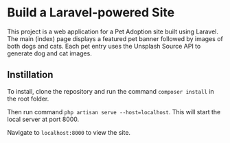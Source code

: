 # Build a Laravel-powered Site

This project is a web application for a Pet Adoption site built using Laravel. The main (index) page displays a featured pet banner followed by images of both dogs and cats. Each pet entry uses the Unsplash Source API to generate dog and cat images.

## Instillation

To install, clone the repository and run the command ```composer install``` in the root folder.

Then run command ```php artisan serve --host=localhost```. This will start the local server at port 8000.

Navigate to ```localhost:8000``` to view the site.
